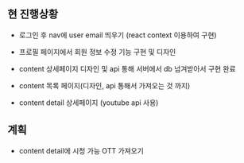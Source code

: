 ## 현 진행상황

- 로그인 후 nav에 user email 띄우기 (react context 이용하여 구현)
- 프로필 페이지에서 회원 정보 수정 기능 구현 및 디자인
- content 상세페이지 디자인 및 api 통해 서버에서 db 넘겨받아서 구현 완료

- content 목록 페이지(디자인, api 통해서 가져오는 것 까지)
- content detail 상세페이지 (youtube api 사용)

## 계획

- content detail에 시청 가능 OTT 가져오기
